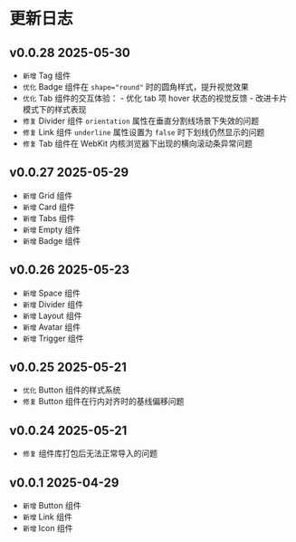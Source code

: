 # 更新日志

## v0.0.28 2025-05-30

- `新增` Tag 组件
- `优化` Badge 组件在 `shape="round"` 时的圆角样式，提升视觉效果
- `优化` Tab 组件的交互体验：
      - 优化 tab 项 hover 状态的视觉反馈
      - 改进卡片模式下的样式表现
- `修复` Divider 组件 `orientation` 属性在垂直分割线场景下失效的问题
- `修复` Link 组件 `underline` 属性设置为 `false` 时下划线仍然显示的问题
- `修复` Tab 组件在 WebKit 内核浏览器下出现的横向滚动条异常问题

## v0.0.27 2025-05-29

- `新增` Grid 组件
- `新增` Card 组件
- `新增` Tabs 组件
- `新增` Empty 组件
- `新增` Badge 组件

## v0.0.26 2025-05-23

- `新增` Space 组件
- `新增` Divider 组件
- `新增` Layout 组件
- `新增` Avatar 组件
- `新增` Trigger 组件

## v0.0.25 2025-05-21

- `优化` Button 组件的样式系统
- `修复` Button 组件在行内对齐时的基线偏移问题

## v0.0.24 2025-05-21

- `修复` 组件库打包后无法正常导入的问题

## v0.0.1 2025-04-29

- `新增` Button 组件
- `新增` Link 组件
- `新增` Icon 组件
